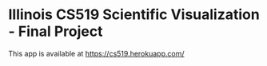 # Illinois CS519 Scientific Visualization - Final Project
This app is available at https://cs519.herokuapp.com/
